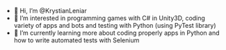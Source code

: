 - 👋 Hi, I’m @KrystianLeniar
- 👀 I’m interested in programming games with C# in Unity3D, coding variety of apps and bots and testing with Python (using PyTest library)
- 🌱 I’m currently learning more about coding properly apps in Python and how to write automated tests with Selenium

<!---
KrystianLeniar/KrystianLeniar is a ✨ special ✨ repository because its `README.md` (this file) appears on your GitHub profile.
You can click the Preview link to take a look at your changes.
--->
